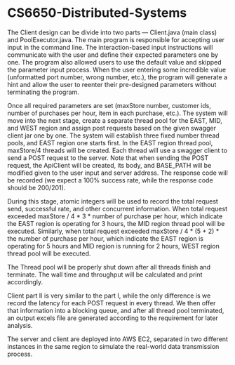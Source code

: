 # CS6650-Distributed-Systems

The Client design can be divide into two parts — Client.java (main class) and PoolExecutor.java. The main program is responsible for accepting user input in the command line. The interaction-based input instructions will communicate with the user and define their expected parameters one by one. The program also allowed users to use the default value and skipped the parameter input process. When the user entering some incredible value (unformatted port number, wrong number, etc.), the program will generate a hint and allow the user to reenter their pre-designed parameters without terminating the program. 

Once all required parameters are set (maxStore number, customer ids, number of purchases per hour, item in each purchase, etc.). The system will move into the next stage, create a separate thread pool for the EAST, MID, and WEST region and assign post requests based on the given swagger client jar one by one. The system will establish three fixed number thread pools, and EAST region one starts first. In the EAST region thread pool, maxStore/4 threads will be created. Each thread will use a swagger client to send a POST request to the server. Note that when sending the POST request, the ApiClient will be created, its body, and BASE_PATH will be modified given to the user input and server address. The response code will be recorded (we expect a 100% success rate, while the response code should be 200/201).

During this stage, atomic integers will be used to record the total request send, successful rate, and other concurrent information. When total request exceeded maxStore / 4 * 3 * number of purchase per hour, which indicate the EAST region is operating for 3 hours, the MID region thread pool will be executed. Similarly, when total request exceeded maxStore / 4 * (5 + 2) * the number of purchase per hour, which indicate the EAST region is operating for 5 hours and MID region is running for 2 hours, WEST region thread pool will be executed. 

The Thread pool will be properly shut down after all threads finish and terminate. The wall time and throughput will be calculated and print accordingly.

Client part II is very similar to the part I, while the only difference is we record the latency for each POST request in every thread. We then offer that information into a blocking queue, and after all thread pool terminated, an output excels file are generated according to the requirement for later analysis.

The server and client are deployed into AWS EC2, separated in two different instances in the same region to simulate the real-world data transmission process. 
